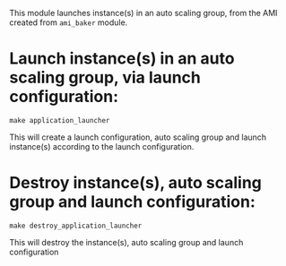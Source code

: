 This module launches instance(s) in an auto scaling group, from the AMI created from `ami_baker` module.

# Launch instance(s) in an auto scaling group, via launch configuration:
```
make application_launcher
```
This will create a launch configuration, auto scaling group and launch instance(s) according to the launch configuration.

# Destroy instance(s), auto scaling group and launch configuration:
```
make destroy_application_launcher
```

This will destroy the instance(s), auto scaling group and launch configuration